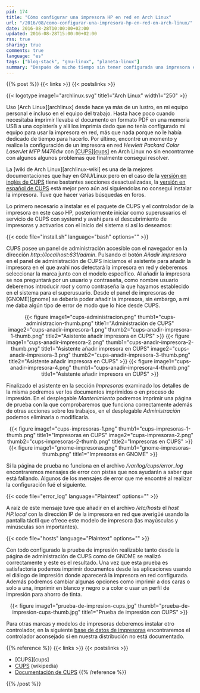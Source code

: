 ```yaml
---
pid: 174
title: "Cómo configurar una impresora HP en red en Arch Linux"
url: "/2016/08/como-configurar-una-impresora-hp-en-red-en-arch-linux/"
date: 2016-08-28T10:00:00+02:00
updated: 2016-08-28T15:00:00+02:00
rss: true
sharing: true
comments: true
language: "es"
tags: ["blog-stack", "gnu-linux", "planeta-linux"]
summary: "Después de mucho tiempo sin tener configurada una impresora en red decidí dedicarle un tiempo a realizar la configuración. Con un par de errores que me encontré finalmente conseguí realizar correctamente la impresión de prueba con el modelo de impresora en concreto del que dispongo."
---
```


{{% post %}}
{{< links >}}
{{< postslinks >}}

{{< logotype image1="archlinux.svg" title1="Arch Linux" width1="250" >}}

Uso [Arch Linux][archlinux] desde hace ya más de un lustro, en mi equipo personal e incluso en el equipo del trabajo. Hasta hace poco cuando necesitaba imprimir llevaba el documento en formato PDF en una memoria USB a una copistería y allí los imprimía dado que no tenía configurado mi equipo para usar la impresora en red, más que nada porque no le había dedicado de tiempo para hacerlo. Por último, encontré un momento y realice la configuración de un impresora en red _Hewlett Packard Color LaserJet MFP M476dw_ con <abbr title="Common Unix Printing System">[CUPS][cups]</abbr> en Arch Linux no sin encontrarme con algunos algunos problemas que finalmente conseguí resolver.

La [wiki de Arch Linux][archlinux-wiki] es una de la mejores documentaciones que hay en GNU/Linux pero en el caso de la [versión en inglés de CUPS](https://wiki.archlinux.org/index.php/CUPS) tiene bastantes secciones desactualizadas, la [versión en español de CUPS](https://wiki.archlinux.org/index.php/CUPS_(Espa%C3%B1ol)) está mejor pero aún así siguiendolas no conseguí instalar la impresora. Tuve que hacer varias búsquedas en foros.

Lo primero necesario a instalar es el paquete de CUPS y el controlador de la impresora en este caso HP, posteriormente iniciar como superusuarios el servicio de CUPS con systemd y avahi para el descubrimiento de impresoras y activarlos con el inicio del sistema si así lo deseamos:

{{< code file="install.sh" language="bash" options="" >}}

CUPS posee un panel de administración accesible con el navegador en la dirección _http\://localhost:631/admin_. Pulsando el botón _Añadir impresora_ en el panel de administración de CUPS iniciamos el asistente para añadir la impresora en el que avahi nos detectará la impresora en red y deberemos seleccionar la marca junto con el modelo específico. Al añadir la impresora se nos preguntará por un usuario y contraseña, como nombre usuario deberemos introducir _root_ y como contraseña la que hayamos establecido en el sistema para el superusuario. Desde el panel de impresoras de [GNOME][gnome] se debería poder añadir la impresora, sin embargo, a mi me daba algún tipo de error de modo que lo hice desde CUPS.

<div class="media" style="text-align: center;">
    {{< figure
        image1="cups-administracion.png" thumb1="cups-administracion-thumb.png" title1="Administración de CUPS"
        image2="cups-anadir-impresora-1.png" thumb2="cups-anadir-impresora-1-thumb.png" title2="Asistente añadir impresora en CUPS" >}}
    {{< figure
        image1="cups-anadir-impresora-2.png" thumb1="cups-anadir-impresora-2-thumb.png" title1="Asistente añadir impresora en CUPS"
        image2="cups-anadir-impresora-3.png" thumb2="cups-anadir-impresora-3-thumb.png" title2="Asistente añadir impresora en CUPS" >}}
    {{< figure
        image1="cups-anadir-impresora-4.png" thumb1="cups-anadir-impresora-4-thumb.png" title1="Asistente añadir impresora en CUPS" >}}
</div>

Finalizado el asistente en la sección _Impresoras_ examinado los detalles de la misma podremos ver los documentos imprimidos o en proceso de impresión. En el desplegable _Mantenimiento_ podremos imprimir una página de prueba con la que comprobaremos que funciona correctamente además de otras acciones sobre los trabajos, en el desplegable _Administración_ podemos eliminarla o modificarla.

<div class="media" style="text-align: center;">
    {{< figure
        image1="cups-impresoras-1.png" thumb1="cups-impresoras-1-thumb.png" title1="Impresoras en CUPS"
        image2="cups-impresoras-2.png" thumb2="cups-impresoras-2-thumb.png" title2="Impresoras en CUPS" >}}
    {{< figure
        image1="gnome-impresoras.png" thumb1="gnome-impresoras-thumb.png" title1="Impresoras en GNOME" >}}
</div>

Si la página de prueba no funciona en el archivo _/var/log/cups/error\_log_ encontraremos mensajes de error con pistas que nos ayudarán a saber que está fallando. Algunos de los mensajes de error que me encontré al realizar la configuración fué el siguiente.

{{< code file="error_log" language="Plaintext" options="" >}}

A raíz de este mensaje tuve que añadir en el archivo _/etc/hosts_ el _host_ _HP.local_ con la dirección IP de la impresora en red que averigüé usando la pantalla táctil que ofrece este modelo de impresora (las mayúsculas y minúsculas son importantes).

{{< code file="hosts" language="Plaintext" options="" >}}

Con todo configurado la prueba de impresión realizable tanto desde la página de administración de CUPS como de GNOME se realizó correctamente y este es el resultado. Una vez que esta prueba es satisfactoria podemos imprimir documentos desde las aplicaciones usando el diálogo de impresión donde aparecerá la impresora en red configurada. Además podremos cambiar algunas opciones como imprimir a dos caras o solo a una, imprimir en blanco y negro o a color o usar un perfil de impresión para ahorro de tinta.

<div class="media" style="text-align: center;">
    {{< figure
        image1="prueba-de-impresion-cups.jpg" thumb1="prueba-de-impresion-cups-thumb.jpg" title1="Prueba de impresión con CUPS" >}}
</div>

Para otras marcas y modelos de impresoras deberemos instalar otro controlador, en la siguiente [base de datos de impresoras](http://www.openprinting.org/printers) encontraremos el controlador aconsejado si en nuestra distribución no está documentado.

{{% reference %}}
{{< links >}}
{{< postslinks >}}
* [CUPS][cups]
* [CUPS](https://es.wikipedia.org/wiki/Common_Unix_Printing_System) (wikipedia)
* [Documentación de CUPS](https://www.cups.org/documentation.html)
{{% /reference %}}

{{% /post %}}
